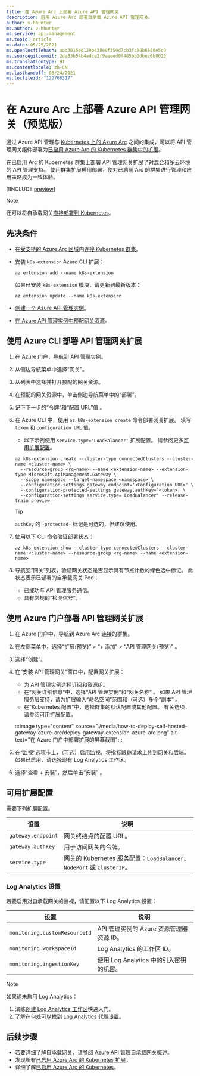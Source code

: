 ```yaml
---
title: 在 Azure Arc 上部署 Azure API 管理网关
description: 启用 Azure Arc 部署自承载 Azure API 管理网关。
author: v-hhunter
ms.author: v-hhunter
ms.service: api-management
ms.topic: article
ms.date: 05/25/2021
ms.openlocfilehash: aad3015ed129b438e9f359d7cb3fc89b6658e5c9
ms.sourcegitcommit: 2da83b54b4adce2f9aeeed9f485bb3dbec6b8023
ms.translationtype: HT
ms.contentlocale: zh-CN
ms.lasthandoff: 08/24/2021
ms.locfileid: "122768317"
---
```

# <a name="deploy-an-azure-api-management-gateway-on-azure-arc-preview"></a>在 Azure Arc 上部署 Azure API 管理网关（预览版）

通过 Azure API 管理与 [Kubernetes 上的 Azure Arc](../azure-arc/kubernetes/overview.md) 之间的集成，可以将 API 管理网关组件部署为[已启用 Azure Arc 的 Kubernetes 群集中的扩展](../azure-arc/kubernetes/extensions.md)。 

在已启用 Arc 的 Kubernetes 群集上部署 API 管理网关扩展了对混合和多云环境的 API 管理支持。 使用群集扩展启用部署，使对已启用 Arc 的群集进行管理和应用策略成为一致体验。

[!INCLUDE [preview](./includes/preview/preview-callout-self-hosted-gateway-azure-arc.md)]

> [!NOTE]
> 还可以将自承载网关[直接部署到 Kubernetes](./how-to-deploy-self-hosted-gateway-azure-kubernetes-service.md)。

## <a name="prerequisites"></a>先决条件

* 在[受支持的 Azure Arc 区域](https://azure.microsoft.com/global-infrastructure/services/?products=azure-arc)内[连接 Kubernetes 群集](../azure-arc/kubernetes/quickstart-connect-cluster.md)。
* 安装 `k8s-extension` Azure CLI 扩展：

    ```azurecli
    az extension add --name k8s-extension
    ```
    如果已安装 `k8s-extension` 模块，请更新到最新版本：

    ```azurecli
    az extension update --name k8s-extension
    ```
* [创建一个 Azure API 管理实例](./get-started-create-service-instance.md)。
* [在 Azure API 管理实例中预配网关资源](./api-management-howto-provision-self-hosted-gateway.md)。

## <a name="deploy-the-api-management-gateway-extension-using-azure-cli"></a>使用 Azure CLI 部署 API 管理网关扩展

1. 在 Azure 门户，导航到 API 管理实例。
1. 从侧边导航菜单中选择“网关”。
1. 从列表中选择并打开预配的网关资源。
1. 在预配的网关资源中，单击侧边导航菜单中的“部署”。
1. 记下下一步的“令牌”和“配置 URL”值 。
1. 在 Azure CLI 中，使用 `az k8s-extension create` 命令部署网关扩展。 填写 `token` 和 `configuration URL` 值。
    * 以下示例使用 `service.type='LoadBalancer'` 扩展配置。 请参阅更多[可用扩展配置](#available-extension-configurations)。

    ```azurecli
    az k8s-extension create --cluster-type connectedClusters --cluster-name <cluster-name> \
      --resource-group <rg-name> --name <extension-name> --extension-type Microsoft.ApiManagement.Gateway \
      --scope namespace --target-namespace <namespace> \
      --configuration-settings gateway.endpoint='<Configuration URL>' \
      --configuration-protected-settings gateway.authKey='<token>' \
      --configuration-settings service.type='LoadBalancer' --release-train preview
    ```

    > [!TIP]
    > `authKey` 的 `-protected-` 标记是可选的，但建议使用。 

1. 使用以下 CLI 命令验证部署状态：
    ```azurecli
    az k8s-extension show --cluster-type connectedClusters --cluster-name <cluster-name> --resource-group <rg-name> --name <extension-name>
    ```
1. 导航回“网关”列表，验证网关状态是否显示具有节点计数的绿色选中标记。 此状态表示已部署的自承载网关 Pod：
    * 已成功与 API 管理服务通信。
    * 具有常规的“检测信号”。

## <a name="deploy-the-api-management-gateway-extension-using-azure-portal"></a>使用 Azure 门户部署 API 管理网关扩展

1. 在 Azure 门户中，导航到 Azure Arc 连接的群集。
1. 在左侧菜单中，选择“扩展(预览)” > “+ 添加” > “API 管理网关(预览)”  。
1. 选择“创建”。
1. 在“安装 API 管理网关”窗口中，配置网关扩展：
    * 为 API 管理实例选择订阅和资源组。
    * 在“网关详细信息”中，选择“API 管理实例”和“网关名称”  。 如果 API 管理服务层支持，请为扩展输入“命名空间”范围和（可选）多个“副本” 。
    * 在“Kubernetes 配置”中，选择群集的默认配置或其他配置。 有关选项，请参阅[可用扩展配置](#available-extension-configurations)。

    :::image type="content" source="./media/how-to-deploy-self-hosted-gateway-azure-arc/deploy-gateway-extension-azure-arc.png" alt-text="在 Azure 门户中部署扩展的屏幕截图":::

1. 在“监视”选项卡上，（可选）启用监视，将指标跟踪请求上传到网关和后端。 如果已启用，请选择现有 Log Analytics 工作区。
1. 选择“查看 + 安装”，然后单击“安装” 。

## <a name="available-extension-configurations"></a>可用扩展配置

需要下列扩展配置。

| 设置 | 说明 |
| ------- | ----------- | 
| `gateway.endpoint` | 网关终结点的配置 URL。 |
| `gateway.authKey` | 用于访问网关的令牌。 | 
| `service.type` | 网关的 Kubernetes 服务配置：`LoadBalancer`、`NodePort` 或 `ClusterIP`。 |

### <a name="log-analytics-settings"></a>Log Analytics 设置

若要启用对自承载网关的监视，请配置以下 Log Analytics 设置：

| 设置 | 说明 |
| ------- | ----------- | 
| `monitoring.customResourceId` | API 管理实例的 Azure 资源管理器资源 ID。 |
| `monitoring.workspaceId` | Log Analytics 的工作区 ID。 | 
| `monitoring.ingestionKey` | 使用 Log Analytics 中的引入密钥的机密。 |

> [!NOTE]
> 如果尚未启用 Log Analytics： 
> 1. 演练[创建 Log Analytics 工作区](../azure-monitor/logs/quick-create-workspace.md)快速入门。 
> 1. 了解在何处可以找到 [Log Analytics 代理设置](../azure-monitor/agents/log-analytics-agent.md)。

## <a name="next-steps"></a>后续步骤

* 若要详细了解自承载网关，请参阅 [Azure API 管理自承载网关概述](self-hosted-gateway-overview.md)。
* 发现所有[已启用 Azure Arc 的 Kubernetes 扩展](../azure-arc/kubernetes/extensions.md)。 
* 详细了解[已启用 Azure Arc 的 Kubernetes](../azure-arc/kubernetes/overview.md)。
